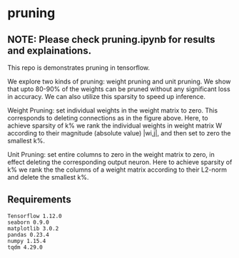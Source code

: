 # pruning
## NOTE: Please check pruning.ipynb for results and explainations. 
This repo is demonstrates pruning in tensorflow.

We explore two kinds of pruning: weight pruning and unit pruning. We show that upto 80-90% of the weights can be pruned without any significant loss in accuracy. We can also utilize this sparsity to speed up inference. 

Weight Pruning: set individual weights in the weight matrix to zero. This corresponds to deleting connections as in the figure above. Here, to achieve sparsity of k% we rank the individual weights in weight matrix W according to their magnitude (absolute value) |wi,j|, and then set to zero the smallest k%.

Unit Pruning: set entire columns to zero in the weight matrix to zero, in effect deleting the corresponding output neuron.
Here to achieve sparsity of k% we rank the the columns of a weight matrix according to their L2-norm and delete the smallest k%.
 
## Requirements
```
Tensorflow 1.12.0
seaborn 0.9.0
matplotlib 3.0.2
pandas 0.23.4 
numpy 1.15.4
tqdm 4.29.0
```


